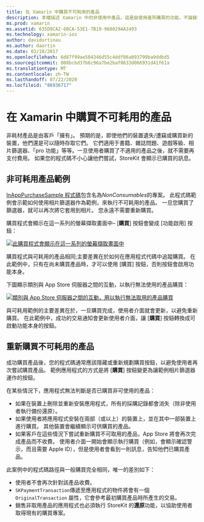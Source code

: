 ```yaml
---
title: 在 Xamarin 中購買不可耗用的產品
description: 本檔描述 Xamarin 中的非使用中產品，這是由使用者所購買的功能，不論裝置為何，都能無限期地繼續使用。
ms.prod: xamarin
ms.assetid: 635D9CA2-6BCA-53E1-7B10-968029AA3493
ms.technology: xamarin-ios
author: davidortinau
ms.author: daortin
ms.date: 03/18/2017
ms.openlocfilehash: 6d87f99ae504346d55c4ddf86a093799ba9ddbd5
ms.sourcegitcommit: 008bcbd37b6c96a7be2baf0633d066931d41f61a
ms.translationtype: MT
ms.contentlocale: zh-TW
ms.lasthandoff: 07/22/2020
ms.locfileid: "86936717"
---
```

# <a name="purchasing-non-consumable-products-in-xamarinios"></a>在 Xamarin 中購買不可耗用的產品

非耗材產品是由客戶「擁有」。 預期的是，即使他們的裝置遺失/遭竊或購買新的裝置，他們還是可以隨時存取它們。 它們適用于書籍、雜誌問題、遊戲等級、相片篩選器、「pro 功能」等等。一旦使用者購買了不適用的產品之後，就不需要再支付費用。 如果您的程式碼不小心讓他們嘗試，StoreKit 會顯示已購買的訊息。

## <a name="non-consumable-products-sample"></a>非可耗用產品範例

[InAppPurchaseSample 程式碼](https://docs.microsoft.com/samples/xamarin/ios-samples/storekit)包含名為*NonConsumables*的專案。 此程式碼範例會示範如何使用相片篩選器作為範例，來執行不可耗用的產品。 一旦您購買了篩選器，就可以再次將它套用到相片。 您永遠不需要重新購買。   

購買程式會顯示在這一系列的螢幕擷取畫面中– [**購買**] 按鈕會變成 [功能啟用] 按鈕：   

 [![此購買程式會顯示在這一系列的螢幕擷取畫面中](purchasing-non-consumable-products-images/image34.png)](purchasing-non-consumable-products-images/image34.png#lightbox)   

購買程式與可耗用的產品相同;主要差異在於如何在應用程式代碼中追蹤購買。 在此範例中，只有在尚未購買產品時，才可以使用 [購買] 按鈕，否則按鈕會啟用功能本身。   

下圖顯示類別與 App Store 伺服器之間的互動，以執行無法使用的產品購買：   

 [![類別與 App Store 伺服器之間的互動，用以執行無法取用的產品購買](purchasing-non-consumable-products-images/image35.png)](purchasing-non-consumable-products-images/image35.png#lightbox)   

與可耗用範例的主要差異在於，一旦購買完成，使用者介面就會更新，以避免重新購買。 在此範例中，成功的交易通知會更新使用者介面，讓 [**購買**] 按鈕轉換成可啟動功能本身的按鈕。

## <a name="re-purchasing-non-consumable-products"></a>重新購買不可耗用的產品

成功購買產品後，您的程式碼通常應該隱藏或重新規劃購買按鈕，以避免使用者再次嘗試購買產品。 範例應用程式的方式是將 [**購買**] 按鈕變更為讓範例相片篩選器運作的按鈕。   

在某些情況下，應用程式無法判斷是否已購買非可使用的產品：

- 如果在裝置上刪除並重新安裝應用程式，所有的採購記錄都會消失（除非使用者執行備份還原）。 
- 如果使用者將應用程式安裝在兩部（或以上）的裝置上，並在其中一部裝置上進行購買。 其他裝置會繼續顯示可供購買的產品。 
- 如果客戶在這些情況下嘗試重新購買不可取用的產品，App Store 將會再次完成產品而不收費。 使用者介面一開始會顯示執行購買（例如，會顯示確認警示，而且需要 Apple ID），但是使用者會看到一則訊息，告知他們已購買產品。  

此案例中的程式碼路徑與一般購買完全相同，唯一的差別如下：

- 使用者不會再次針對該產品收費。
- `SKPaymentTransaction`傳遞至應用程式的物件將會有一個 `OriginalTransaction` 屬性，它會參考最初購買產品時所產生的交易。 
- 銷售非取用產品的應用程式也必須執行 StoreKit 的**還原**功能，以協助使用者取得現有的購買專案。 
